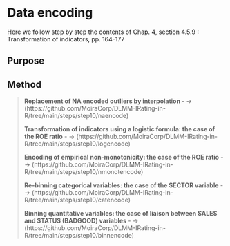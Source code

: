 # Data encoding

Here we follow step by step the contents of Chap. 4, section 4.5.9 : Transformation of indicators, pp. 164-177<br>

## Purpose

## Method

> <p><strong>Replacement of NA encoded outliers by interpolation </strong> - -> (https://github.com/MoiraCorp/DLMM-IRating-in-R/tree/main/steps/step10/naencode)</p>
> <p><strong>Transformation of indicators using a logistic formula: the case of the ROE ratio</strong> - -> (https://github.com/MoiraCorp/DLMM-IRating-in-R/tree/main/steps/step10/logencode)</p>
> <p><strong>Encoding of empirical non-monotonicity: the case of the ROE ratio</strong> - -> (https://github.com/MoiraCorp/DLMM-IRating-in-R/tree/main/steps/step10/nmonotencode)</p>
> <p><strong>Re-binning categorical variables: the case of the SECTOR variable</strong> - -> (https://github.com/MoiraCorp/DLMM-IRating-in-R/tree/main/steps/step10/catencode)</p>
> <p><strong>Binning quantitative variables: the case of liaison between SALES and STATUS (BADGOOD) variables</strong> - -> (https://github.com/MoiraCorp/DLMM-IRating-in-R/tree/main/steps/step10/binnencode)</p>


